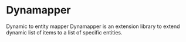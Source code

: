 # Dynamapper
Dynamic to entity mapper
Dynamapper is an extension library to extend dynamic list of items to a list of specific entities.

